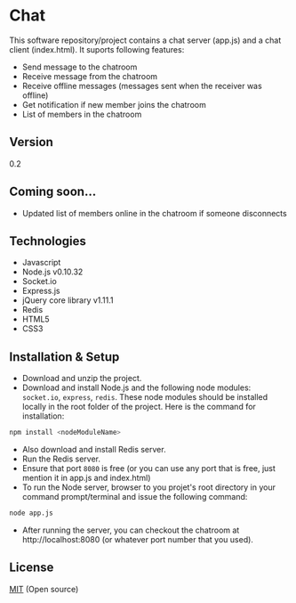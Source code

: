 Chat
====

This software repository/project contains a chat server (app.js) and a chat client (index.html). It suports following features:

  - Send message to the chatroom
  - Receive message from the chatroom
  - Receive offline messages (messages sent when the receiver was offline)
  - Get notification if new member joins the chatroom 
  - List of members in the chatroom


Version
----

0.2


Coming soon...
----
    
  - Updated list of members online in the chatroom if someone disconnects


Technologies
----
* Javascript
* Node.js v0.10.32
* Socket.io
* Express.js
* jQuery core library v1.11.1
* Redis
* HTML5
* CSS3


Installation & Setup
----
* Download and unzip the project.
* Download and install Node.js and the following node modules: `socket.io`, `express`, `redis`. These node modules should be installed locally in the root folder of the project. Here is the command for installation:

```sh
npm install <nodeModuleName>
```
* Also download and install Redis server.
* Run the Redis server.
* Ensure that port `8080` is free (or you can use any port that is free, just mention it in app.js and index.html)
* To run the Node server, browser to you projet's root directory in your command prompt/terminal and issue the following command:

```sh
node app.js
```
* After running the server, you can checkout the chatroom at http://localhost:8080 (or whatever port number that you used).


License
----

[MIT] (Open source)

[MIT]:http://opensource.org/licenses/MIT
